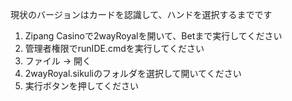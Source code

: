 現状のバージョンはカードを認識して、ハンドを選択するまでです

1. Zipang Casinoで2wayRoyalを開いて、Betまで実行してください
2. 管理者権限でrunIDE.cmdを実行してください
3. ファイル -> 開く
4. 2wayRoyal.sikuliのフォルダを選択して開いてください
5. 実行ボタンを押してください

